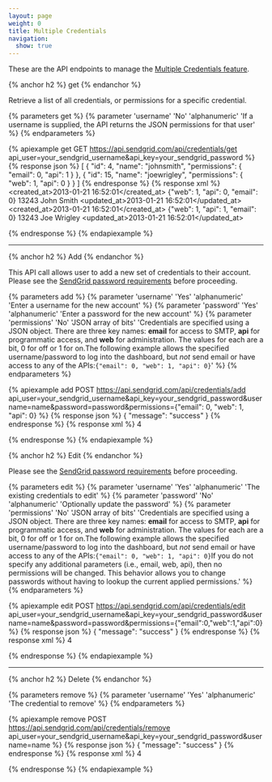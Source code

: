 ```yaml
---
layout: page
weight: 0
title: Multiple Credentials
navigation:
  show: true
---
```


These are the API endpoints to manage the [Multiple Credentials feature]({{root_url}}/User_Guide/Account/multiple_credentials.html).

{% anchor h2 %}
get 
{% endanchor %}

Retrieve a list of all credentials, or permissions for a specific credential.


{% parameters get %}
 {% parameter 'username' 'No' 'alphanumeric' 'If a username is supplied, the API returns the JSON permissions for that user' %}
{% endparameters %}


{% apiexample get GET https://api.sendgrid.com/api/credentials/get api_user=your_sendgrid_username&api_key=your_sendgrid_password %}
  {% response json %}
[
  {
    "id": 4,
    "name": "johnsmith",
    "permissions": {
      "email": 0,
      "api": 1
    }
  },
  {
    "id": 15,
    "name": "joewrigley",
    "permissions": {
      "web": 1,
      "api": 0
    }
  }
]
  {% endresponse %}
  {% response xml %}
<credentials>
   <credential>
      <created_at>2013-01-21 16:52:01</created_at>
      <permissions>
         {"web": 1, "api": 0, "email": 0}
         <permissions>
            <id>13243</id>
            <name>John Smith</name>
            <updated_at>2013-01-21 16:52:01</updated_at>
         </permissions>
         <credential>
            <created_at>2013-01-21 16:52:01</created_at>
            <permissions>
               {"web": 1, "api": 1, "email": 0}
               <permissions>
                  <id>13243</id>
                  <name>Joe Wrigley</name>
                  <updated_at>2013-01-21 16:52:01</updated_at>
               </permissions>
            </permissions>
         </credential>
      </permissions>
   </credential>
</credentials>

  {% endresponse %}
{% endapiexample %}

* * * * *

{% anchor h2 %}
Add 
{% endanchor %}

This API call allows user to add a new set of credentials to their account. Please see the [SendGrid password requirements]({{root_url}}/User_Guide/Account/Account_Settings/password.html) before proceeding.

{% parameters add %}
 {% parameter 'username' 'Yes' 'alphanumeric' 'Enter a username for the new account' %}
 {% parameter 'password' 'Yes' 'alphanumeric' 'Enter a password for the new account' %}
 {% parameter 'permissions' 'No' 'JSON array of bits' 'Credentials are specified using a JSON object. There are three key names: **email** for access to SMTP, **api** for programmatic access, and **web** for administration. The values for each are a bit, 0 for off or 1 for on.The following example allows the specified username/password to log into the dashboard, but *not* send email or have access to any of the APIs:`{"email": 0, "web": 1, "api": 0}`' %}
{% endparameters %}


{% apiexample add POST https://api.sendgrid.com/api/credentials/add api_user=your_sendgrid_username&api_key=your_sendgrid_password&username=name&password=password&permissions={"email": 0, "web": 1, "api": 0} %}
  {% response json %}
{
  "message": "success"
}
  {% endresponse %}
  {% response xml %}
<result>
   <count>4</count>
</result>

  {% endresponse %}
{% endapiexample %}

{% anchor h2 %}
Edit 
{% endanchor %}

Please see the [SendGrid password requirements]({{root_url}}/User_Guide/Account/Account_Settings/password.html) before proceeding.

{% parameters edit %}
 {% parameter 'username' 'Yes' 'alphanumeric' 'The existing credentials to edit' %}
 {% parameter 'password' 'No' 'alphanumeric' 'Optionally update the password' %}
 {% parameter 'permissions' 'No' 'JSON array of bits' 'Credentials are specified using a JSON object. There are three key names: **email** for access to SMTP, **api** for programmatic access, and **web** for administration. The values for each are a bit, 0 for off or 1 for on.The following example allows the specified username/password to log into the dashboard, but *not* send email or have access to any of the APIs:`{"email": 0, "web": 1, "api": 0}`If you do not specify any additional parameters (i.e., email, web, api), then no permissions will be changed. This behavior allows you to change passwords without having to lookup the current applied permissions.' %}
{% endparameters %}


{% apiexample edit POST https://api.sendgrid.com/api/credentials/edit api_user=your_sendgrid_username&api_key=your_sendgrid_password&username=name&password=password&permissions={"email":0,"web":1,"api":0} %}
  {% response json %}
{
  "message": "success"
}
  {% endresponse %}
  {% response xml %}
<result>
   <count>4</count>
</result>

  {% endresponse %}
{% endapiexample %}

* * * * *

{% anchor h2 %}
Delete 
{% endanchor %}


{% parameters remove %}
 {% parameter 'username' 'Yes' 'alphanumeric' 'The credential to remove' %}
{% endparameters %}


{% apiexample remove POST https://api.sendgrid.com/api/credentials/remove api_user=your_sendgrid_username&api_key=your_sendgrid_password&username=name %}
  {% response json %}
{
  "message": "success"
}
  {% endresponse %}
  {% response xml %}
<result>
   <count>4</count>
</result>

  {% endresponse %}
{% endapiexample %}
